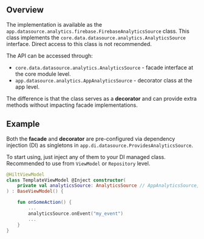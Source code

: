 ## Overview

The implementation is available as the `app.datasource.analytics.firebase.FirebaseAnalyticsSource` class. This class implements the `core.data.datasource.analytics.AnalyticsSource` interface. Direct access to this class is not recommended.

The API can be accessed through:
- `core.data.datasource.analytics.AnalyticsSource` - facade interface at the core module level.
- `app.datasource.analytics.AppAnalyticsSource` - decorator class at the app level.

The difference is that the class serves as a **decorator** and can provide extra methods without impacting facade implementations.

## Example

Both the **facade** and **decorator** are pre-configured via dependency injection (DI) as singletons in `app.di.datasource.ProvidesAnalyticsSource`.

To start using, just inject any of them to your DI managed class. Recommended to use from `ViewModel` or `Repository` level.

```kotlin
@HiltViewModel
class TemplateViewModel @Inject constructor(
    private val analyticsSource: AnalyticsSource // AppAnalyticsSource,
) : BaseViewModel() {

    fun onSomeAction() {
        ...
        analyticsSource.onEvent("my_event")
        ...
    }
}
```